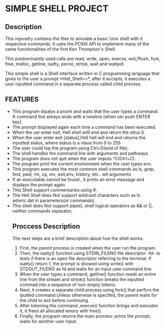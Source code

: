 <h1> SIMPLE SHELL PROJECT </h1>
<h2> Description </h2>
<p> This repositry contains the files to simulate a basic Unix shell with it respective commands. It uses the POSIX API to implement many of the same functionalities of the first Ken Thompson's Shell.</p>

<p> This predominantly used calls are read, write, open, execve, exit,fflush, fork, free, malloc, getline, isatty, perror, strtok, wait and waitpid.
</p>

<p>This simple shell is a Shell interface written in C programming language that gives to the user a prompt *Hell_Shell>>*, after it accepts, it executes a user inputted command in a separate process called child process.
</p>
<h2> FEATURES </h2>
<ul>
 <li>This program dipalys a promt and waits that the user types a command. A command line always ends with a newline (when uer push ENTER key).</li>
<li> The prompt displayed again each time a command has been executed. </li>
<li> When the uer enter exit, Hell shell willl end and return the sttus 0.</li>
<li> When the user enter exit [status],Hell hell will end and returns the inputted status, where status is a vlaue from 0 to 255</li>
<li>The user could top the program using Ctrl+D(end of file).</li>
<li>The shell handles the command line with arguments and pathways.</li>
<li> The program does not quit when the user imputs ^C(Ctrl+C).
<li> The program print the current environment when the user types env.</li>
<li> This program executes the most common shell commands as ls, grep, find, pwd, rm, cp, mv, exit,env, history, etc.. wit arguments</li>
<li> If an executable cannot be found , it prints an error message and displays the prompt again </li>
<li> This Shell support commentaries using #,</li>
<li>The Hell Shell does Not support wildcard characters such as ls asteric.dat in parameters(or commands).</li>
<li> This shell does Not support pipes|, shell logical operators as && or ||, neither commands separator;</li>


<h2> Proccess Description </h2>
<p> The next steps are a brief description about hoe the shell works: </p>
<ol>
<li> First, the parent process is created when the user run the program. </li>
<li> Then, the isatty() function using STDIN_FILENO file descriptor -fd- to tests if there is an open file descriptor referring to the terminal. If isatty() return 1, the prompt is showed using write() with STDOUT_FILENO as fd and waits for an input user command line.</li>

<li> When the user types a command, getline() function reads an entire line from the stream and strtok() function breaks the inputted commad into a sequence of non-empty tokens.
<li>Next, it creates a separate child process using fork() that perfors the iputted command.Unless otherwise is specifed, the parent waits for the child to exit before continuing.</li>
<li> After tokening the command ,execve() function brings and executes it, it frees all allocated emory with free().</li>
<li> Finally, the program returns the main process: prints the prompt, waits for another user input.</li>

